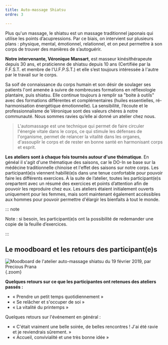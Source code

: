 ```yaml
---
title: Auto-massage Shiatsu
ordre: 3

---
```

Plus qu'un massage, le shiatsu est un massage traditionnel japonais qui utilise les points d’acupressions. Par ce biais, on intervient sur plusieurs plans : physique, mental, émotionnel, relationnel, et on peut permettre à son corps de trouver des manières de s’autoguérir.

**Notre intervenante, Véronique Mansart**, est masseur kinésithérapeute depuis 30 ans, et praticienne de shiatsu depuis 10 ans (Certifiée par la F.F.S.T. et membre de l'U.F.P.S.T.) et elle s’est toujours intéressée à l'autre par le travail sur le corps.

Sa soif de connaissance du corps humain et son désir de soulager ses patients l'ont amenée à suivre de nombreuses formations en réflexologie plantaire, puis shiatsu. Elle continue toujours à remplir sa "boite à outils" avec des formations différentes et complémentaires (huiles essentielles, ré-harmonisation énergétique émotionnelle). La sensibilité, l’écoute et le professionnalisme de Véronique sont des valeurs chères à notre communauté. Nous sommes ravies qu’elle ai donné un atelier chez nous.

> L'automassage est une technique qui permet de faire circuler l'énergie vitale dans le corps, ce qui stimule les défenses de l'organisme, permet de relancer la vitalité dans les organes, d'assouplir le corps et de rester en bonne santé en harmonisant corps et esprit.

**Les ateliers sont à chaque fois tournés autour d'une thématique**. En généal il s'agit d'une thématique des saisons, car le DO-In se base sur la médécine traditionnelle chinoise et l'effet des saisons sur notre corps. Les participant(e)s viennent habillé(e)s dans une tenue confortable pour pouvoir faire les différents exercices. À la suite de l’atelier, toutes les participant(e)s orepartent avec un résumé des exercices et points d’attention afin de pouvoir les reproduire chez eux. Les ateliers étaient initialement ouverts uniquement pour les femmes, mais sont maintenant également accéssibles aux hommes pour pouvoir permettre d'élargir les bienfaits à tout le monde. 

::: note

Note : si besoin, les participant(e)s ont la possibilité de redemander une copie de la feuille d’exercices.

:::

## Le moodboard et les retours des participant(e)s

![Moodboard de l'atelier auto-massage shiatsu du 19 février 2019, par Precious Prana](/images/2019-02-19-moodboard-shiatsu.jpg){.zoom}

**Quelques retours sur ce que les participantes ont retenues des ateliers passés :**

* « Prendre un petit temps quotidiennement »
* « Se relâcher et s'occuper de soi »
* « La vitalité du printemps »

Quelques retours sur l'événement en général :

* « C'était vraiment une belle soirée, de belles rencontres ! J'ai été ravie et je reviendrais sûrement. »
* « Accueil, convivialité et une très bonne idée »